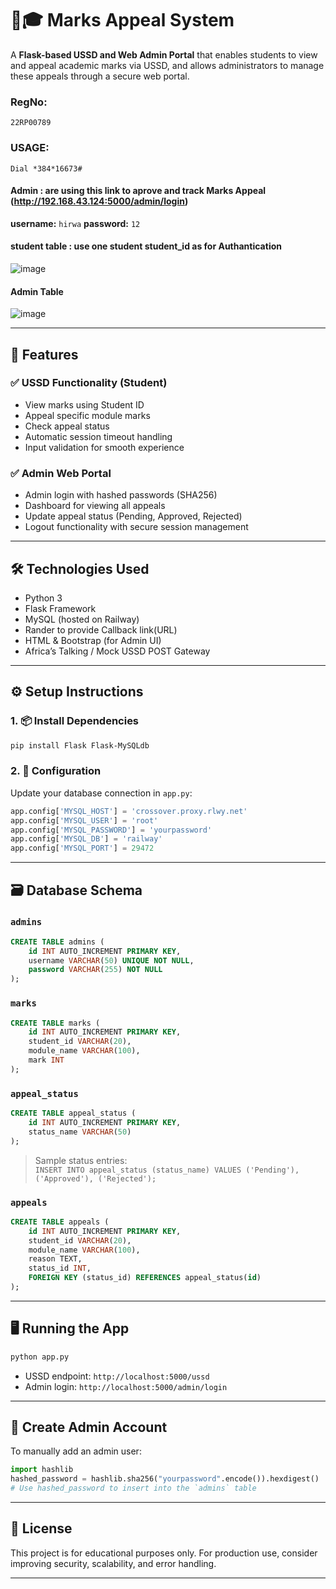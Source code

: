 # 📱🎓 Marks Appeal System

A **Flask-based USSD and Web Admin Portal** that enables students to view and appeal academic marks via USSD, and allows administrators to manage these appeals through a secure web portal.
### RegNo:
```
22RP00789
```
### USAGE:
```
Dial *384*16673#
```
#### Admin : are using this link to aprove and track Marks Appeal (http://192.168.43.124:5000/admin/login)

**username:** ```hirwa```
**password:** ```12```

#### student table : use one student student_id as for Authantication
![image](https://github.com/user-attachments/assets/adbcd072-8f58-4cb0-a006-946db3762896)
#### Admin Table
![image](https://github.com/user-attachments/assets/c8c751d5-44dc-4a9d-8a0c-b491d857967f)

---

## 🚀 Features

### ✅ USSD Functionality (Student)
- View marks using Student ID
- Appeal specific module marks
- Check appeal status
- Automatic session timeout handling
- Input validation for smooth experience

### ✅ Admin Web Portal
- Admin login with hashed passwords (SHA256)
- Dashboard for viewing all appeals
- Update appeal status (Pending, Approved, Rejected)
- Logout functionality with secure session management

---

## 🛠️ Technologies Used

- Python 3
- Flask Framework
- MySQL (hosted on Railway)
- Rander to provide Callback link(URL)
- HTML & Bootstrap (for Admin UI)
- Africa’s Talking / Mock USSD POST Gateway

---

## ⚙️ Setup Instructions

### 1. 📦 Install Dependencies

```bash
pip install Flask Flask-MySQLdb
```

### 2. 🔧 Configuration

Update your database connection in `app.py`:

```python
app.config['MYSQL_HOST'] = 'crossover.proxy.rlwy.net'
app.config['MYSQL_USER'] = 'root'
app.config['MYSQL_PASSWORD'] = 'yourpassword'
app.config['MYSQL_DB'] = 'railway'
app.config['MYSQL_PORT'] = 29472
```

---

## 🗃️ Database Schema

### `admins`

```sql
CREATE TABLE admins (
    id INT AUTO_INCREMENT PRIMARY KEY,
    username VARCHAR(50) UNIQUE NOT NULL,
    password VARCHAR(255) NOT NULL
);
```

### `marks`

```sql
CREATE TABLE marks (
    id INT AUTO_INCREMENT PRIMARY KEY,
    student_id VARCHAR(20),
    module_name VARCHAR(100),
    mark INT
);
```

### `appeal_status`

```sql
CREATE TABLE appeal_status (
    id INT AUTO_INCREMENT PRIMARY KEY,
    status_name VARCHAR(50)
);
```

> Sample status entries:  
> `INSERT INTO appeal_status (status_name) VALUES ('Pending'), ('Approved'), ('Rejected');`

### `appeals`

```sql
CREATE TABLE appeals (
    id INT AUTO_INCREMENT PRIMARY KEY,
    student_id VARCHAR(20),
    module_name VARCHAR(100),
    reason TEXT,
    status_id INT,
    FOREIGN KEY (status_id) REFERENCES appeal_status(id)
);
```

---

## 🖥️ Running the App

```bash
python app.py
```

- USSD endpoint: `http://localhost:5000/ussd`
- Admin login: `http://localhost:5000/admin/login`

---

## 👤 Create Admin Account

To manually add an admin user:

```python
import hashlib
hashed_password = hashlib.sha256("yourpassword".encode()).hexdigest()
# Use hashed_password to insert into the `admins` table
```

---

## 📄 License

This project is for educational purposes only. For production use, consider improving security, scalability, and error handling.

---
